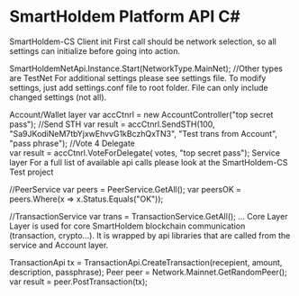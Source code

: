 # SmartHoldem Platform API C#

SmartHoldem-CS Client init
First call should be network selection, so all settings can initialize before going into action.

SmartHoldemNetApi.Instance.Start(NetworkType.MainNet); //Other types are TestNet
For additional settings please see settings file. To modify settings, just add settings.conf file to root folder. File can only include changed settings (not all).

Account/Wallet layer
var accCtnrl = new AccountController("top secret pass");
//Send STH
var result = accCtnrl.SendSTH(100, "Sa9JKodiNeM7tbYjxwEhvvG1kBczhQxTN3", "Test trans from Account",
                "pass phrase");
//Vote 4 Delegate                
var result = accCtnrl.VoteForDelegate( votes, "top secret pass");
Service layer
For a full list of available api calls please look at the SmartHoldem-CS Test project

//PeerService
var peers = PeerService.GetAll();
var peersOK = peers.Where(x => x.Status.Equals("OK"));

//TransactionService
var trans = TransactionService.GetAll();
...
Core Layer
Layer is used for core SmartHoldem blockchain communication (transaction, crypto...). It is wrapped by api libraries that are called from the service and Account layer.

TransactionApi tx = TransactionApi.CreateTransaction(recepient, amount, description, passphrase);
Peer peer = Network.Mainnet.GetRandomPeer();
var result = peer.PostTransaction(tx);    